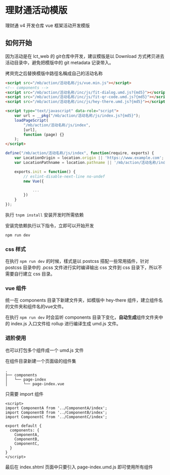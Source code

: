 # 理财通活动模版

理财通 v4 开发仓库 vue 框架活动开发模版

## 如何开始

因为活动是在 lct_web 的 git仓库中开发，建议模版是以 Download 方式拷贝进去活动目录中，避免把模版中的 git metadata 记录带入。

拷貝完之后替换模版中路徑名稱成自己的活动名称

```index.shtml
<script src="/mb/action/活动名称/js/vue.min.js"></script>
<!-- components -->
<script src="/mb/action/活动名称/inc/js/fit-dialog.umd.js?{md5}"></script>
<script src="/mb/action/活动名称/inc/js/fit-qr-code.umd.js?{md5}"></script>
<script src="/mb/action/活动名称/inc/js/hey-there.umd.js?{md5}"></script>

<script type="text/javascript" data-role="script">
    var url = __pkg("/mb/action/活动名称/js/index.js?{md5}");
    loadPageScript(
        "/mb/action/活动名称/js/index",
        [url],
        function (page) {}
    );
</script>
```

```index.js
define("/mb/action/活动名称/js/index", function(require, exports) {
    var LocationOrigin = location.origin || 'https://www.example.com';
    var LocationPathname = location.pathname || '/mb/action/活动名称/index.shtml';

    exports.init = function() {
        // eslint-disable-next-line no-undef
        new Vue({

            ...
        })
    }
});
```

执行 `tnpm install` 安装开发时所需依赖

安装完依赖执行以下指令，立即可以开始开发

```bash
npm run dev
```

### css 样式

在执行 `npm run dev` 的时候，樣式是以 postcss 搭配一些常用插件，针对 postcss 目录中的 .pcss 文件进行实时编译输出 css 文件到 css 目录下，所以不需要自行建立 css 目录。

### vue 组件

统一在 components 目录下新建文件夹，如模版中 hey-there 组件，建立组件名的文件夹和组件名的vue文件。

在执行 `npm run dev` 时会监听 components 目录下变化，**自动生成**组件文件夹中的 index.js 入口文件给 rollup 进行编译生成 umd.js 文件。

### 进阶使用

也可以打包多个组件成一个 umd.js 文件

在组件目录新建一个页面级的组件集

```
.
├── components
│   └── page-index
│       └── page-index.vue
```

只需要 import 组件

```page-index.vue
<script>
import ComponentA from '../ComponentA/index';
import ComponentB from '../ComponentB/index';
import ComponentC from '../ComponentC/index';

export default {
  components: {
    ComponentA,
    ComponentB,
    ComponentC,
  }
}
</script>
```

最后在 index.shtml 页面中只要引入 page-index.umd.js 即可使用所有组件
